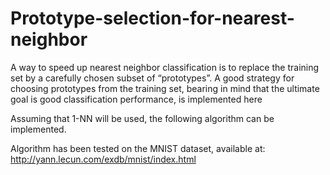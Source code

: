 # Prototype-selection-for-nearest-neighbor
A way to speed up nearest neighbor classification is to replace the training set by a carefully chosen subset of “prototypes”. A good strategy for choosing prototypes from the training set, bearing in mind that the ultimate goal is good classification performance, is implemented here


Assuming that 1-NN will be used, the following algorithm can be implemented.

Algorithm has been tested on the MNIST dataset, available at:
http://yann.lecun.com/exdb/mnist/index.html
